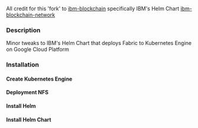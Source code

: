 All credit for this 'fork' to [ibm-blockchain](https://ibm-blockchain.github.io) specifically IBM's Helm Chart [ibm-blockchain-network](https://github.com/IBM-Blockchain/ibm-container-service/tree/master/helm-charts/ibm-blockchain-network)

### Description ###
Minor tweaks to IBM's Helm Chart that deploys Fabric to Kubernetes Engine on Google Cloud Platform

### Installation ###

#### Create Kubernetes Engine ####

#### Deployment NFS ####

#### Install Helm ####

#### Install Helm Chart ####


